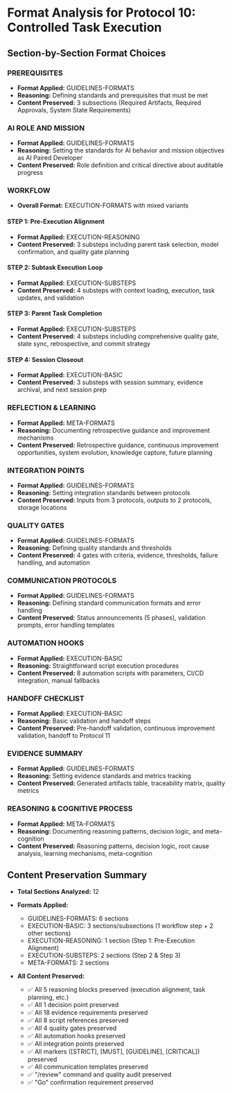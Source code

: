 # Format Analysis for Protocol 10: Controlled Task Execution

## Section-by-Section Format Choices

### PREREQUISITES
<!-- [Category: GUIDELINES-FORMATS] -->
<!-- Why: Setting rules and standards for required artifacts, approvals, and system states before execution -->
- **Format Applied:** GUIDELINES-FORMATS
- **Reasoning:** Defining standards and prerequisites that must be met
- **Content Preserved:** 3 subsections (Required Artifacts, Required Approvals, System State Requirements)

### AI ROLE AND MISSION
<!-- [Category: GUIDELINES-FORMATS] -->
<!-- Why: Establishing role definition and mission standards -->
- **Format Applied:** GUIDELINES-FORMATS
- **Reasoning:** Setting the standards for AI behavior and mission objectives as AI Paired Developer
- **Content Preserved:** Role definition and critical directive about auditable progress

### WORKFLOW
<!-- [Category: EXECUTION-FORMATS - Mixed variants by step] -->
- **Overall Format:** EXECUTION-FORMATS with mixed variants

#### STEP 1: Pre-Execution Alignment
<!-- [Category: EXECUTION-REASONING] -->
<!-- Why: Critical task selection and confirmation gate requiring human approval -->
- **Format Applied:** EXECUTION-REASONING
- **Content Preserved:** 3 substeps including parent task selection, model confirmation, and quality gate planning

#### STEP 2: Subtask Execution Loop
<!-- [Category: EXECUTION-SUBSTEPS] -->
<!-- Why: Iterative execution loop with multiple precise substeps per subtask -->
- **Format Applied:** EXECUTION-SUBSTEPS
- **Content Preserved:** 4 substeps with context loading, execution, task updates, and validation

#### STEP 3: Parent Task Completion
<!-- [Category: EXECUTION-SUBSTEPS] -->
<!-- Why: Multiple critical completion steps including quality gates and retrospectives -->
- **Format Applied:** EXECUTION-SUBSTEPS
- **Content Preserved:** 4 substeps including comprehensive quality gate, state sync, retrospective, and commit strategy

#### STEP 4: Session Closeout
<!-- [Category: EXECUTION-BASIC] -->
<!-- Why: Simple archival and documentation steps -->
- **Format Applied:** EXECUTION-BASIC
- **Content Preserved:** 3 substeps with session summary, evidence archival, and next session prep

### REFLECTION & LEARNING
<!-- [Category: META-FORMATS] -->
<!-- Why: Meta-level retrospective and continuous improvement tracking -->
- **Format Applied:** META-FORMATS
- **Reasoning:** Documenting retrospective guidance and improvement mechanisms
- **Content Preserved:** Retrospective guidance, continuous improvement opportunities, system evolution, knowledge capture, future planning

### INTEGRATION POINTS
<!-- [Category: GUIDELINES-FORMATS] -->
<!-- Why: Defining standards for inputs/outputs and artifact storage -->
- **Format Applied:** GUIDELINES-FORMATS
- **Reasoning:** Setting integration standards between protocols
- **Content Preserved:** Inputs from 3 protocols, outputs to 2 protocols, storage locations

### QUALITY GATES
<!-- [Category: GUIDELINES-FORMATS] -->
<!-- Why: Setting validation standards and criteria -->
- **Format Applied:** GUIDELINES-FORMATS
- **Reasoning:** Defining quality standards and thresholds
- **Content Preserved:** 4 gates with criteria, evidence, thresholds, failure handling, and automation

### COMMUNICATION PROTOCOLS
<!-- [Category: GUIDELINES-FORMATS] -->
<!-- Why: Setting communication standards and templates -->
- **Format Applied:** GUIDELINES-FORMATS
- **Reasoning:** Defining standard communication formats and error handling
- **Content Preserved:** Status announcements (5 phases), validation prompts, error handling templates

### AUTOMATION HOOKS
<!-- [Category: EXECUTION-BASIC] -->
<!-- Why: Simple execution of validation scripts with clear steps -->
- **Format Applied:** EXECUTION-BASIC
- **Reasoning:** Straightforward script execution procedures
- **Content Preserved:** 8 automation scripts with parameters, CI/CD integration, manual fallbacks

### HANDOFF CHECKLIST
<!-- [Category: EXECUTION-BASIC] -->
<!-- Why: Simple checklist execution for protocol completion -->
- **Format Applied:** EXECUTION-BASIC
- **Reasoning:** Basic validation and handoff steps
- **Content Preserved:** Pre-handoff validation, continuous improvement validation, handoff to Protocol 11

### EVIDENCE SUMMARY
<!-- [Category: GUIDELINES-FORMATS] -->
<!-- Why: Defining standards for evidence collection and quality metrics -->
- **Format Applied:** GUIDELINES-FORMATS
- **Reasoning:** Setting evidence standards and metrics tracking
- **Content Preserved:** Generated artifacts table, traceability matrix, quality metrics

### REASONING & COGNITIVE PROCESS
<!-- [Category: META-FORMATS] -->
<!-- Why: Meta-level protocol analysis and reasoning patterns documentation -->
- **Format Applied:** META-FORMATS
- **Reasoning:** Documenting reasoning patterns, decision logic, and meta-cognition
- **Content Preserved:** Reasoning patterns, decision logic, root cause analysis, learning mechanisms, meta-cognition

## Content Preservation Summary

- **Total Sections Analyzed:** 12
- **Formats Applied:**
  - GUIDELINES-FORMATS: 6 sections
  - EXECUTION-BASIC: 3 sections/subsections (1 workflow step + 2 other sections)
  - EXECUTION-REASONING: 1 section (Step 1: Pre-Execution Alignment)
  - EXECUTION-SUBSTEPS: 2 sections (Step 2 & Step 3)
  - META-FORMATS: 2 sections

- **All Content Preserved:**
  - ✅ All 5 reasoning blocks preserved (execution alignment, task planning, etc.)
  - ✅ All 1 decision point preserved
  - ✅ All 18 evidence requirements preserved
  - ✅ All 8 script references preserved
  - ✅ All 4 quality gates preserved
  - ✅ All automation hooks preserved
  - ✅ All integration points preserved
  - ✅ All markers ([STRICT], [MUST], [GUIDELINE], [CRITICAL]) preserved
  - ✅ All communication templates preserved
  - ✅ "/review" command and quality audit preserved
  - ✅ "Go" confirmation requirement preserved
